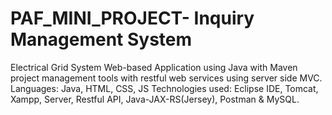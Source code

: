 # PAF_MINI_PROJECT- Inquiry Management System
Electrical Grid System Web-based Application using Java with Maven project management tools with restful web services using server side MVC. Languages: Java, HTML, CSS, JS Technologies used: Eclipse IDE, Tomcat, Xampp, Server, Restful API, Java-JAX-RS(Jersey), Postman & MySQL.
